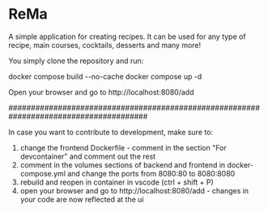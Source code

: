 # ReMa

A simple application for creating recipes. It can be used for any type of recipe, main courses, cocktails, desserts and many more!

You simply clone the repository and run:

docker compose build --no-cache
docker compose up -d

Open your browser and go to http://localhost:8080/add

#######################################################################################

In case you want to contribute to development, make sure to:

1. change the frontend Dockerfile - comment in the section "For devcontainer" and comment out the rest
2. comment in the volumes sections of backend and frontend in docker-compose.yml and change the ports from 8080:80 to 8080:8080
3. rebuild and reopen in container in vscode (ctrl + shift + P)
4. open your browser and go to http://localhost:8080/add - changes in your code are now reflected at the ui
